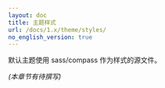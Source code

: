 ```yaml
---
layout: doc
title: 主题样式
url: /docs/1.x/theme/styles/
no_english_version: true
---
```

默认主题使用 sass/compass 作为样式的源文件。

*(本章节有待撰写)*
